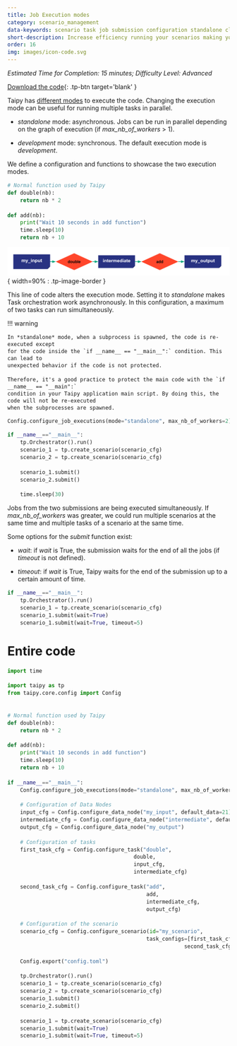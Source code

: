 ```yaml
---
title: Job Execution modes
category: scenario_management
data-keywords: scenario task job submission configuration standalone cluster
short-description: Increase efficiency running your scenarios making your Job Execution asynchronous.
order: 16
img: images/icon-code.svg
---
```


*Estimated Time for Completion: 15 minutes; Difficulty Level: Advanced*

[Download the code](./src/job_execution.zip){: .tp-btn target='blank' }

Taipy has [different modes](../../../userman/configuration/job-config.md)
to execute the code. Changing the execution mode can be useful for running multiple
tasks in parallel.

- *standalone* mode: asynchronous. Jobs can be run in parallel depending on the graph
    of execution (if *max_nb_of_workers* > 1).

- *development* mode: synchronous. The default execution mode is *development*.

We define a configuration and functions to showcase the two execution modes.

```python
# Normal function used by Taipy
def double(nb):
    return nb * 2

def add(nb):
    print("Wait 10 seconds in add function")
    time.sleep(10)
    return nb + 10
```

![Configuration](images/config.svg){ width=90% : .tp-image-border }

This line of code alters the execution mode. Setting it to *standalone* makes Task
orchestration work asynchronously. In this configuration, a maximum of two tasks can
run simultaneously.

!!! warning

    In *standalone* mode, when a subprocess is spawned, the code is re-executed except
    for the code inside the `if __name__ == "__main__":` condition. This can lead to
    unexpected behavior if the code is not protected.

    Therefore, it's a good practice to protect the main code with the `if __name__ == "__main":`
    condition in your Taipy application main script. By doing this, the code will not be re-executed
    when the subprocesses are spawned.

```python
Config.configure_job_executions(mode="standalone", max_nb_of_workers=2)
```


```python
if __name__=="__main__":
    tp.Orchestrator().run()
    scenario_1 = tp.create_scenario(scenario_cfg)
    scenario_2 = tp.create_scenario(scenario_cfg)

    scenario_1.submit()
    scenario_2.submit()

    time.sleep(30)
```

Jobs from the two submissions are being executed simultaneously. If *max_nb_of_workers* was greater, we could run multiple scenarios at the same time and multiple tasks of a scenario at the same time.

Some options for the *submit* function exist:

- *wait*: if *wait* is True, the submission waits for the end of all the jobs (if *timeout* is not defined).

- *timeout*: if *wait* is True, Taipy waits for the end of the submission up to a certain amount of time.

```python
if __name__=="__main__":
    tp.Orchestrator().run()
    scenario_1 = tp.create_scenario(scenario_cfg)
    scenario_1.submit(wait=True)
    scenario_1.submit(wait=True, timeout=5)
```

# Entire code

```python
import time

import taipy as tp
from taipy.core.config import Config


# Normal function used by Taipy
def double(nb):
    return nb * 2

def add(nb):
    print("Wait 10 seconds in add function")
    time.sleep(10)
    return nb + 10

if __name__=="__main__":
    Config.configure_job_executions(mode="standalone", max_nb_of_workers=2)

    # Configuration of Data Nodes
    input_cfg = Config.configure_data_node("my_input", default_data=21)
    intermediate_cfg = Config.configure_data_node("intermediate", default_data=21)
    output_cfg = Config.configure_data_node("my_output")

    # Configuration of tasks
    first_task_cfg = Config.configure_task("double",
                                        double,
                                        input_cfg,
                                        intermediate_cfg)

    second_task_cfg = Config.configure_task("add",
                                            add,
                                            intermediate_cfg,
                                            output_cfg)

    # Configuration of the scenario
    scenario_cfg = Config.configure_scenario(id="my_scenario",
                                            task_configs=[first_task_cfg,
                                                        second_task_cfg])

    Config.export("config.toml")

    tp.Orchestrator().run()
    scenario_1 = tp.create_scenario(scenario_cfg)
    scenario_2 = tp.create_scenario(scenario_cfg)
    scenario_1.submit()
    scenario_2.submit()

    scenario_1 = tp.create_scenario(scenario_cfg)
    scenario_1.submit(wait=True)
    scenario_1.submit(wait=True, timeout=5)
```
